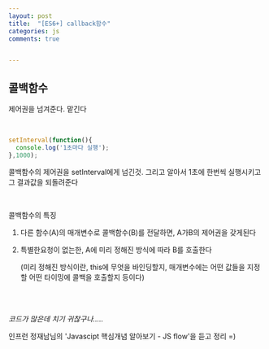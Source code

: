 ```yaml
---
layout: post
title:  "[ES6+] callback함수"
categories: js 
comments: true


---
```






## 콜백함수 

제어권을 넘겨준다. 맡긴다

<br>

~~~javascript
setInterval(function(){
  console.log('1초마다 실행');
},1000);
~~~

콜백함수의 제어권을 setInterval에게 넘긴것. 그리고 알아서 1초에 한번씩 실행시키고 그 결과값을 되돌려준다

<Br>

콜백함수의 특징

1. 다른 함수(A)의 매개변수로 콜백함수(B)를 전달하면, A가B의 제어권을 갖게된다

2. 특별한요청이 없는한, A에 미리 정해진 방식에 따라 B를 호출한다 

   (미리 정해진 방식이란, this에 무엇을 바인딩할지, 매개변수에는 어떤 값들을 지정할 어떤 타이밍에 콜백을 호출할지 등이다)

<br>

<Br>

*코드가 많은데 치기 귀찮구나.....*

인프런 정재남님의 'Javascipt 핵심개념 알아보기 - JS flow'을 듣고 정리 =)











